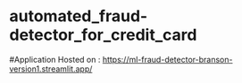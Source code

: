 # automated_fraud-detector_for_credit_card

#Application Hosted on : https://ml-fraud-detector-branson-version1.streamlit.app/
